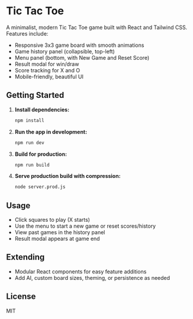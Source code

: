 # Tic Tac Toe

A minimalist, modern Tic Tac Toe game built with React and Tailwind CSS. Features include:

- Responsive 3x3 game board with smooth animations
- Game history panel (collapsible, top-left)
- Menu panel (bottom, with New Game and Reset Score)
- Result modal for win/draw
- Score tracking for X and O
- Mobile-friendly, beautiful UI

## Getting Started

1. **Install dependencies:**

   ```bash
   npm install
   ```

2. **Run the app in development:**

   ```bash
   npm run dev
   ```

3. **Build for production:**

   ```bash
   npm run build
   ```

4. **Serve production build with compression:**

   ```bash
   node server.prod.js
   ```

## Usage

- Click squares to play (X starts)
- Use the menu to start a new game or reset scores/history
- View past games in the history panel
- Result modal appears at game end

## Extending

- Modular React components for easy feature additions
- Add AI, custom board sizes, theming, or persistence as needed

## License

MIT
